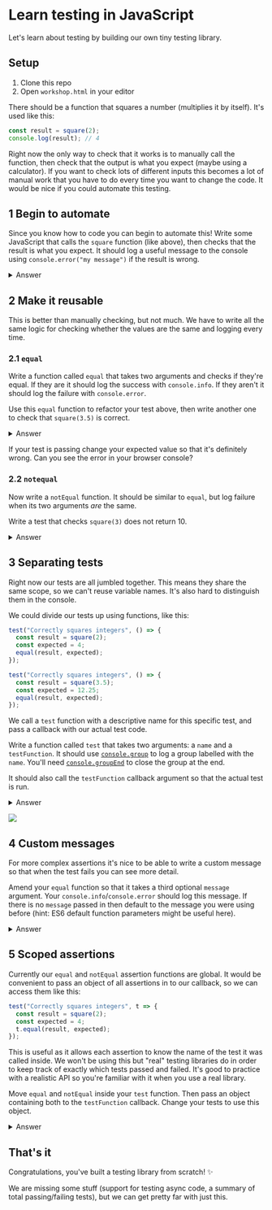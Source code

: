 # Learn testing in JavaScript

Let's learn about testing by building our own tiny testing library.

## Setup

1. Clone this repo
1. Open `workshop.html` in your editor

There should be a function that squares a number (multiplies it by itself). It's used like this:

```js
const result = square(2);
console.log(result); // 4
```

Right now the only way to check that it works is to manually call the function, then check that the output is what you expect (maybe using a calculator). If you want to check lots of different inputs this becomes a lot of manual work that you have to do every time you want to change the code. It would be nice if you could automate this testing.

## 1 Begin to automate

Since you know how to code you can begin to automate this! Write some JavaScript that calls the `square` function (like above), then checks that the result is what you expect. It should log a useful message to the console using `console.error("my message")` if the result is wrong.

<details>
<summary>Answer</summary>

```js
const result = square(2);
const expected = 500;
if (result !== expected) {
  console.error("Failed: expected square(2) to equal 4, but got " + result);
}
```

If your test passes change your expected value so that it's definitely wrong. Can you see the failure in your browser console?

</details>

## 2 Make it reusable

This is better than manually checking, but not much. We have to write all the same logic for checking whether the values are the same and logging every time.

### 2.1 `equal`

Write a function called `equal` that takes two arguments and checks if they're equal. If they are it should log the success with `console.info`. If they aren't it should log the failure with `console.error`.

Use this `equal` function to refactor your test above, then write another one to check that `square(3.5)` is correct.

<details>
<summary>Answer</summary>

```js
function equal(x, y) {
  const message = `Expected ${x} to equal ${y}`;
  if (x === y) {
    console.info("Pass: " + message);
  } else {
    console.error("Fail: " + message);
  }
}

const result1 = square(2);
const expected1 = 4;
equal(result1, expected1);

const result2 = square(3.5);
const expected2 = 12.25;
equal(result2, expected2);
```

</details>

If your test is passing change your expected value so that it's definitely wrong. Can you see the error in your browser console?

### 2.2 `notequal`

Now write a `notEqual` function. It should be similar to `equal`, but log failure when its two arguments _are_ the same.

Write a test that checks `square(3)` does not return 10.

<details>
<summary>Answer</summary>

```js
function notEqual(x, y) {
  const message = `Expected ${x} not to equal ${y}`;
  if (x !== y) {
    console.info("Pass: " + message);
  } else {
    console.error("Fail: " + message);
  }
}

const result = square(3);
const expected = 10;
notEqual(result, expected);
```

</details>

## 3 Separating tests

Right now our tests are all jumbled together. This means they share the same scope, so we can't reuse variable names. It's also hard to distinguish them in the console.

We could divide our tests up using functions, like this:

```js
test("Correctly squares integers", () => {
  const result = square(2);
  const expected = 4;
  equal(result, expected);
});

test("Correctly squares integers", () => {
  const result = square(3.5);
  const expected = 12.25;
  equal(result, expected);
});
```

We call a `test` function with a descriptive name for this specific test, and pass a callback with our actual test code.

Write a function called `test` that takes two arguments: a `name` and a `testFunction`. It should use [`console.group`](https://developer.mozilla.org/en-US/docs/Web/API/Console/group) to log a group labelled with the `name`. You'll need [`console.groupEnd`](https://developer.mozilla.org/en-US/docs/Web/API/Console/groupEnd) to close the group at the end.

It should also call the `testFunction` callback argument so that the actual test is run.

<details>
<summary>Answer</summary>

```js
function test(name, testFunction) {
  console.group(name);
  testFunction();
  console.groupEnd();
}

test("Correctly squares integers", () => {
  const result = square(2);
  const expected = 4;
  equal(result, expected);
});

test("Correctly squares decimals", () => {
  const result = square(3.5);
  const expected = 12.25;
  equal(result, expected);
});
```

</details>

![](https://user-images.githubusercontent.com/9408641/74967349-b587b080-5410-11ea-8295-a2f81a8d0f78.png)

## 4 Custom messages

For more complex assertions it's nice to be able to write a custom message so that when the test fails you can see more detail.

Amend your `equal` function so that it takes a third optional `message` argument. Your `console.info`/`console.error` should log this message. If there is no `message` passed in then default to the message you were using before (hint: ES6 default function parameters might be useful here).

<details>
<summary>Answer</summary>

```js
function equal(x, y, message = `Expected ${x} to equal ${y}`) {
  if (x === y) {
    console.info("Pass: " + message);
  } else {
    console.error("Fail: " + message);
  }
}

test("Correctly squares integers", () => {
  const result = square(2);
  const expected = 4;
  equal(result, expected, "square(2) should be 4");
});
```

</details>

## 5 Scoped assertions

Currently our `equal` and `notEqual` assertion functions are global. It would be convenient to pass an object of all assertions in to our callback, so we can access them like this:

```js
test("Correctly squares integers", t => {
  const result = square(2);
  const expected = 4;
  t.equal(result, expected);
});
```

This is useful as it allows each assertion to know the name of the test it was called inside. We won't be using this but "real" testing libraries do in order to keep track of exactly which tests passed and failed. It's good to practice with a realistic API so you're familiar with it when you use a real library.

Move `equal` and `notEqual` inside your `test` function. Then pass an object containing both to the `testFunction` callback. Change your tests to use this object.

<details>
<summary>Answer</summary>

```js
function test(name, testFunction) {
  function equal(x, y, message = `Expected ${x} to equal ${y}`) {
    if (x === y) {
      console.info("Pass: " + message);
    } else {
      console.error("Fail: " + message);
    }
  }

  function notEqual(x, y, message = `Expected ${x} not to equal ${y}`) {
    if (x !== y) {
      console.info("Pass: " + message);
    } else {
      console.error("Fail: " + message);
    }
  }

  const assertions = {
    equal,
    notEqual,
  };

  console.group(name);
  testFunction(assertions);
  console.groupEnd(name);
}

test("Correctly squares integers", t => {
  const result = square(2);
  const expected = 4;
  t.equal(result, expected);
});
```

</details>

## That's it

Congratulations, you've built a testing library from scratch! :sparkles:

We are missing some stuff (support for testing async code, a summary of total passing/failing tests), but we can get pretty far with just this.
